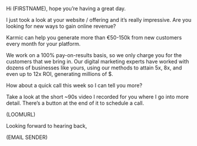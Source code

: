 Hi (FIRSTNAME), hope you’re having a great day.

I just took a look at your website / offering and it’s really impressive. Are you looking for new ways to gain online revenue?

Karmic can help you generate more than €50-150k from new customers every month for your platform.

We work on a 100% pay-on-results basis, so we only charge you for the customers that we bring in. Our digital marketing experts have worked with dozens of businesses like yours, using our methods to attain 5x, 8x, and even up to 12x ROI, generating millions of $.

How about a quick call this week so I can tell you more?

Take a look at the short ~90s video I recorded for you where I go into more detail. There’s a button at the end of it to schedule a call. 

(LOOMURL)

Looking forward to hearing back,

(EMAIL SENDER)
